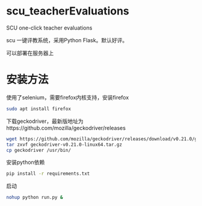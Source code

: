# scu_teacherEvaluations
SCU one-click teacher evaluations

scu 一键评教系统，采用Python Flask。默认好评。

可以部署在服务器上

# 安装方法
使用了selenium，需要firefox内核支持，安装firefox
```sh
sudo apt install firefox
```
下载geckodriver，最新版地址为https://github.com/mozilla/geckodriver/releases
```sh
wget https://github.com/mozilla/geckodriver/releases/download/v0.21.0/geckodriver-v0.21.0-linux64.tar.gz
tar zxvf geckodriver-v0.21.0-linux64.tar.gz
cp geckodriver /usr/bin/
```
安装python依赖
```sh
pip install -r requirements.txt
```

启动
```sh
nohup python run.py &
```
